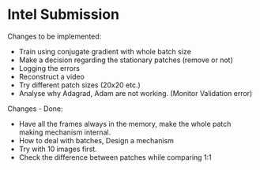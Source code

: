 # Intel Submission

Changes to be implemented:
 - Train using conjugate gradient with whole batch size
 - Make a decision regarding the stationary patches (remove or not)
 - Logging the errors
 - Reconstruct a video
 - Try different patch sizes (20x20 etc.) 
 - Analyse why Adagrad, Adam are not working. (Monitor Validation error)

Changes - Done:

- Have all the frames always in the memory, make the whole patch making mechanism internal.
- How to deal with batches, Design a mechanism
- Try with 10 images first.
- Check the difference between patches while comparing 1:1 
